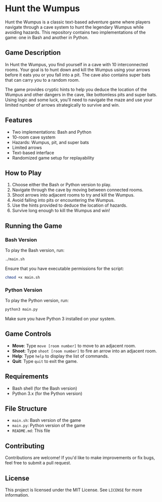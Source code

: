 
# Hunt the Wumpus

Hunt the Wumpus is a classic text-based adventure game where players navigate through a cave system to hunt the legendary Wumpus while avoiding hazards. This repository contains two implementations of the game: one in Bash and another in Python.

## Game Description

In Hunt the Wumpus, you find yourself in a cave with 10 interconnected rooms. Your goal is to hunt down and kill the Wumpus using your arrows before it eats you or you fall into a pit. The cave also contains super bats that can carry you to a random room.

The game provides cryptic hints to help you deduce the location of the Wumpus and other dangers in the cave, like bottomless pits and super bats. Using logic and some luck, you'll need to navigate the maze and use your limited number of arrows strategically to survive and win.

## Features

- Two implementations: Bash and Python
- 10-room cave system
- Hazards: Wumpus, pit, and super bats
- Limited arrows
- Text-based interface
- Randomized game setup for replayability

## How to Play

1. Choose either the Bash or Python version to play.
2. Navigate through the cave by moving between connected rooms.
3. Shoot arrows into adjacent rooms to try and kill the Wumpus.
4. Avoid falling into pits or encountering the Wumpus.
5. Use the hints provided to deduce the location of hazards.
6. Survive long enough to kill the Wumpus and win!

## Running the Game

### Bash Version

To play the Bash version, run:
```bash
./main.sh
```

Ensure that you have executable permissions for the script:
```bash
chmod +x main.sh
```

### Python Version

To play the Python version, run:
```bash
python3 main.py
```

Make sure you have Python 3 installed on your system.

## Game Controls

- **Move**: Type `move [room number]` to move to an adjacent room.
- **Shoot**: Type `shoot [room number]` to fire an arrow into an adjacent room.
- **Help**: Type `help` to display the list of commands.
- **Quit**: Type `quit` to exit the game.

## Requirements

- Bash shell (for the Bash version)
- Python 3.x (for the Python version)

## File Structure

- `main.sh`: Bash version of the game
- `main.py`: Python version of the game
- `README.md`: This file

## Contributing

Contributions are welcome! If you'd like to make improvements or fix bugs, feel free to submit a pull request.

## License

This project is licensed under the MIT License. See `LICENSE` for more information.
```
